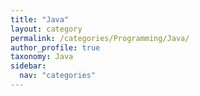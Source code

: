 ```yaml
---
title: "Java"
layout: category
permalink: /categories/Programming/Java/
author_profile: true
taxonomy: Java
sidebar:
  nav: "categories"
---
```

